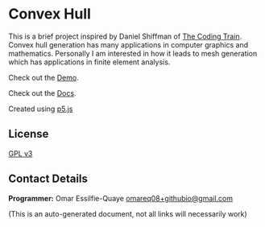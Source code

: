 # Convex Hull

This is a brief project inspired by Daniel Shiffman of [The Coding Train](https://thecodingtrain.com).  Convex hull generation has many applications in computer graphics and mathematics.  Personally I am interested in how it leads to mesh generation which has applications in finite element analysis.


Check out the [Demo](https://omareq.github.io/convex-hull).

Check out the [Docs](https://omareq.github.io/convex-hull/docs).

Created using [p5.js](https://p5js.org/)

## License

[GPL v3](https://www.gnu.org/licenses/gpl-3.0.html)

## Contact Details
__Programmer:__ Omar Essilfie-Quaye [omareq08+githubio@gmail.com](mailto:omareq08+githubio@gmail.com?subject=Omar%20EQ%20Github%20Pages%20-%20Convex%20Hull%20Project)


(This is an auto-generated document, not all links will necessarily work)